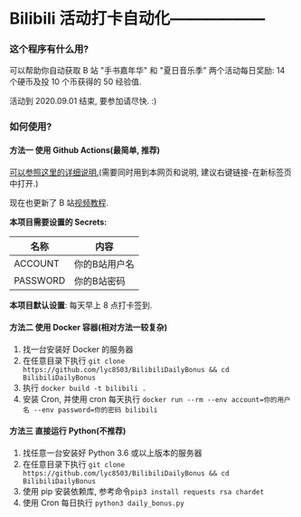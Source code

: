 # Bilibili 活动打卡自动化——————

### 这个程序有什么用?

可以帮助你自动获取 B 站 \"手书嘉年华\" 和 \"夏日音乐季\" 两个活动每日奖励: 14 个硬币及投 10 个币获得的 50 经验值.

活动到 2020.09.01 结束, 要参加请尽快. :) 

### 如何使用?

#### 方法一 使用 Github Actions(最简单, 推荐)

[可以参照这里的详细说明.](https://lyc8503.gitee.io/giteepages/github-actions/)(需要同时用到本网页和说明, 建议右键链接-在新标签页中打开.)

现在也更新了 B 站[视频教程](https://www.bilibili.com/video/BV1gZ4y1K7uS/).

**本项目需要设置的 Secrets:**

| 名称     | 内容          |
| -------- | ------------- |
| ACCOUNT  | 你的B站用户名 |
| PASSWORD | 你的B站密码   |

**本项目默认设置**: 每天早上 8 点打卡签到.

#### 方法二 使用 Docker 容器(相对方法一较复杂)
1. 找一台安装好 Docker 的服务器
2. 在任意目录下执行 `git clone https://github.com/lyc8503/BilibiliDailyBonus && cd BilibiliDailyBonus`
3. 执行 `docker build -t bilibili .`
4. 安装 Cron, 并使用 cron 每天执行 `docker run --rm --env account=你的用户名 --env password=你的密码 bilibili` 

#### 方法三 直接运行 Python(不推荐)
1. 找任意一台安装好 Python 3.6 或以上版本的服务器
2. 在任意目录下执行 `git clone https://github.com/lyc8503/BilibiliDailyBonus && cd BilibiliDailyBonus`
3. 使用 pip 安装依赖库, 参考命令`pip3 install requests rsa chardet`
4. 使用 Cron 每日执行 `python3 daily_bonus.py`
